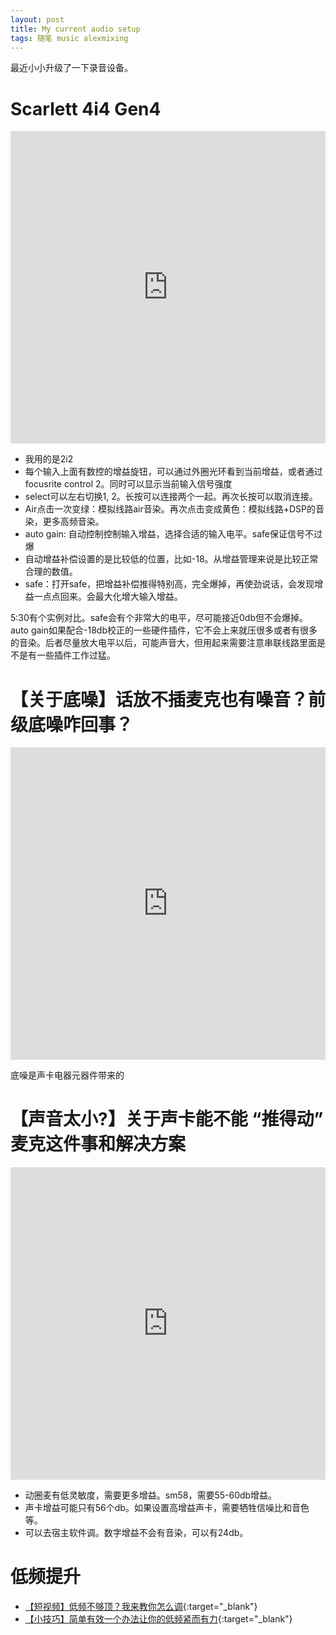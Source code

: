 ```yaml
---
layout: post
title: My current audio setup
tags: 随笔 music alexmixing
---
```


最近小小升级了一下录音设备。

# Scarlett 4i4 Gen4
<iframe src="https://player.bilibili.com/player.html?aid=321589061&bvid=BV13w411e7Ab&cid=1283016247&p=1&autoplay=0&high_qulity=1" allowfullscreen="allowfullscreen" width="100%" height="500" scrolling="no" frameborder="0" sandbox="allow-top-navigation allow-same-origin allow-forms allow-scripts"> </iframe>

- 我用的是2i2
- 每个输入上面有数控的增益旋钮，可以通过外圈光环看到当前增益，或者通过focusrite control 2。同时可以显示当前输入信号强度
- select可以左右切换1, 2。长按可以连接两个一起。再次长按可以取消连接。
- Air点击一次变绿：模拟线路air音染。再次点击变成黄色：模拟线路+DSP的音染，更多高频音染。
- auto gain: 自动控制控制输入增益，选择合适的输入电平。safe保证信号不过爆
- 自动增益补偿设置的是比较低的位置，比如-18。从增益管理来说是比较正常合理的数值。
- safe：打开safe，把增益补偿推得特别高，完全爆掉，再使劲说话，会发现增益一点点回来。会最大化增大输入增益。

5:30有个实例对比。safe会有个非常大的电平，尽可能接近0db但不会爆掉。auto gain如果配合-18db校正的一些硬件插件，它不会上来就压很多或者有很多的音染。后者尽量放大电平以后，可能声音大，但用起来需要注意串联线路里面是不是有一些插件工作过猛。

# 【关于底噪】话放不插麦克也有噪音？前级底噪咋回事？
<iframe src="https://player.bilibili.com/player.html?aid=915522655&bvid=BV1Du4y1C7PZ&cid=1257792012&p=1&autoplay=0&high_qulity=1" allowfullscreen="allowfullscreen" width="100%" height="500" scrolling="no" frameborder="0" sandbox="allow-top-navigation allow-same-origin allow-forms allow-scripts"> </iframe>

底噪是声卡电器元器件带来的

# 【声音太小?】关于声卡能不能 “推得动” 麦克这件事和解决方案

<iframe src="https://player.bilibili.com/player.html?aid=346448007&bvid=BV1GR4y1R7ZP&cid=857742514&p=1&autoplay=0&high_qulity=1" allowfullscreen="allowfullscreen" width="100%" height="500" scrolling="no" frameborder="0" sandbox="allow-top-navigation allow-same-origin allow-forms allow-scripts"> </iframe>

- 动圈麦有低灵敏度，需要更多增益。sm58，需要55-60db增益。
- 声卡增益可能只有56个db。如果设置高增益声卡，需要牺牲信噪比和音色等。
- 可以去宿主软件调。数字增益不会有音染，可以有24db。

# 低频提升
- [【短视频】低频不够顶？我来教你怎么调](https://www.bilibili.com/video/BV1BN411D7uY/){:target="_blank"}
- [【小技巧】简单有效一个办法让你的低频紧而有力](https://www.bilibili.com/video/BV1WW4y1X71s/){:target="_blank"}